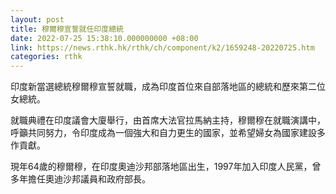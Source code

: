 ```yaml
---
layout: post
title: 穆爾穆宣誓就任印度總統
date: 2022-07-25 15:38:10.000000000 +08:00
link: https://news.rthk.hk/rthk/ch/component/k2/1659248-20220725.htm
categories: rthk
---
```


印度新當選總統穆爾穆宣誓就職，成為印度首位來自部落地區的總統和歷來第二位女總統。

就職典禮在印度議會大廈舉行，由首席大法官拉馬納主持，穆爾穆在就職演講中，呼籲共同努力，令印度成為一個強大和自力更生的國家，並希望婦女為國家建設多作貢獻。

現年64歲的穆爾穆，在印度奧迪沙邦部落地區出生，1997年加入印度人民黨，曾多年擔任奧迪沙邦議員和政府部長。
　　
